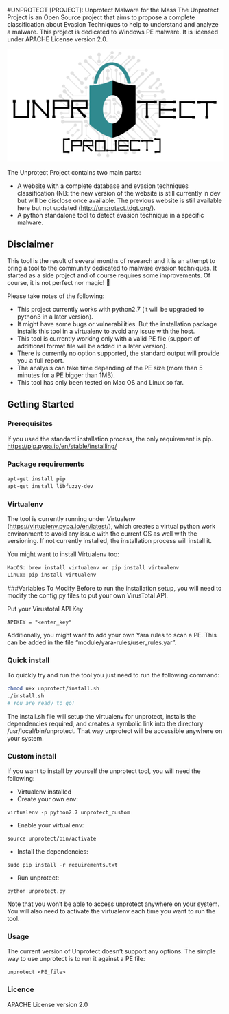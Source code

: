 #UNPROTECT [PROJECT]: Unprotect Malware for the Mass
The Unprotect Project is an Open Source project that aims to propose a complete classification about Evasion Techniques to help to understand and analyze a malware. This project is dedicated to Windows PE malware. It is licensed under APACHE License version 2.0.

![logo](LogoUnprotect.png)

The Unprotect Project contains two main parts: 
* A website with a complete database and evasion techniques classification (NB: the new version of the website is still currently in dev but will be disclose once available.  The previous website is still available here but not updated (http://unprotect.tdgt.org/). 
* A python standalone tool to detect evasion technique in a specific malware. 

## Disclaimer
This tool is the result of several months of research and it is an attempt to bring a tool to the community dedicated to malware evasion techniques. It started as a side project and of course requires some improvements. Of course, it is not perfect nor magic!  

Please take notes of the following:
* This project currently works with python2.7 (it will be upgraded to python3 in a later version). 
* It might have some bugs or vulnerabilities. But the installation package installs this tool in a virtualenv to avoid any issue with the host.
* This tool is currently working only with a valid PE file (support of additional format file will be added in a later version). 
* There is currently no option supported, the standard output will provide you a full report.
* The analysis can take time depending of the PE size (more than 5 minutes for a PE bigger than 1MB).
* This tool has only been tested on Mac OS and Linux so far. 


## Getting Started
### Prerequisites
If you used the standard installation process, the only requirement is pip. https://pip.pypa.io/en/stable/installing/

### Package requirements

```bash
apt-get install pip 
apt-get install libfuzzy-dev
```

### Virtualenv
The tool is currently running under Virtualenv (https://virtualenv.pypa.io/en/latest/), which creates a virtual python work environment to avoid any issue with the current OS as well with the versioning. If not currently installed, the installation process will install it. 

You might want to install Virtualenv too:
```bash
MacOS: brew install virtualenv or pip install virtualenv
Linux: pip install virtualenv
```

###Variables To Modify 
Before to run the installation setup, you will need to modify the config.py files to put your own VirusTotal API. 

 Put your Virustotal API Key

```
APIKEY = "<enter_key"
```
Additionally, you might want to add your own Yara rules to scan a PE. This can be added in the file “module/yara-rules/user_rules.yar”.

### Quick install
To quickly try and run the tool you just need to run the following command:

```bash
chmod u+x unprotect/install.sh
./install.sh
# You are ready to go! 
```

The install.sh file will setup the virtualenv for unprotect, installs the dependencies required, and creates a symbolic link into the directory /usr/local/bin/unprotect. That way unprotect will be accessible anywhere on your system. 

### Custom install  
If you want to install by yourself the unprotect tool, you will need the following:
-	Virtualenv installed
-	Create your own env: 
```
virtualenv -p python2.7 unprotect_custom
```
-	Enable your virtual env: 
```
source unprotect/bin/activate
```
-	Install the dependencies: 
```
sudo pip install -r requirements.txt
```
-	Run unprotect: 
```
python unprotect.py
```
Note that you won’t be able to access unprotect anywhere on your system. You will also need to activate the virtualenv each time you want to run the tool. 

### Usage

The current version of Unprotect doesn’t support any options. The simple way to use unprotect is to run it against a PE file:
```
unprotect <PE_file>
```

### Licence
APACHE License version 2.0

